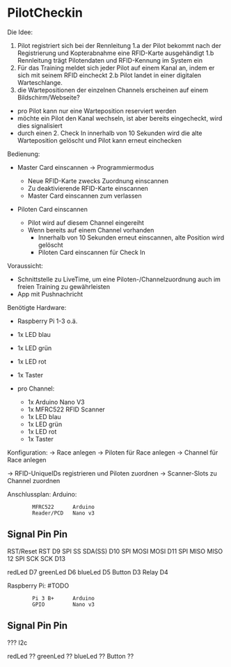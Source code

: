 # PilotCheckin

Die Idee:
1.  Pilot registriert sich bei der Rennleitung
1.a der Pilot bekommt nach der Registrierung und Kopterabnahme eine RFID-Karte ausgehändigt
1.b Rennleitung trägt Pilotendaten und RFID-Kennung im System ein
2.  Für das Training meldet sich jeder Pilot auf einem Kanal an, indem er sich mit seinem RFID eincheckt
2.b Pilot landet in einer digitalen Warteschlange.
3.  die Wartepositionen der einzelnen Channels erscheinen auf einem Bildschirm/Webseite?

- pro Pilot kann nur eine Warteposition reserviert werden
- möchte ein Pilot den Kanal wechseln, ist aber bereits eingecheckt, wird dies signalisiert
- durch einen 2. Check In innerhalb von 10 Sekunden wird die alte Warteposition gelöscht und Pilot kann erneut einchecken

Bedienung:
- Master Card einscannen -> Programmiermodus
  - Neue RFID-Karte zwecks Zuordnung einscannen
  - Zu deaktivierende RFID-Karte einscannen
  - Master Card einscannen zum verlassen

- Piloten Card einscannen
  - Pilot wird auf diesem Channel eingereiht
  - Wenn bereits auf einem Channel vorhanden
     - Innerhalb von 10 Sekunden erneut einscannen, alte Position wird gelöscht
     - Piloten Card einscannen für Check In

Voraussicht:
- Schnittstelle zu LiveTime, um eine Piloten-/Channelzuordnung auch im freien Training zu gewährleisten
- App mit Pushnachricht

Benötigte Hardware:
- Raspberry Pi 1-3 o.ä.
- 1x LED blau
- 1x LED grün
- 1x LED rot
- 1x Taster

- pro Channel:
  - 1x Arduino Nano V3
  - 1x MFRC522 RFID Scanner
  - 1x LED blau
  - 1x LED grün
  - 1x LED rot
  - 1x Taster


Konfiguration:
-> Race anlegen
-> Piloten für Race anlegen
-> Channel für Race anlegen

-> RFID-UniqueIDs registrieren und Piloten zuordnen
-> Scanner-Slots zu Channel zuordnen


Anschlussplan:
Arduino:

            MFRC522      Arduino
            Reader/PCD   Nano v3
Signal      Pin          Pin
-------------------------------------
RST/Reset   RST          D9
SPI SS      SDA(SS)      D10
SPI MOSI    MOSI         D11
SPI MISO    MISO         12
SPI SCK     SCK          D13

redLed                   D7
greenLed                 D6
blueLed                  D5
Button                   D3
Relay                    D4


 Raspberry Pi:
 #TODO
 
            Pi 3 B+      Arduino
            GPIO         Nano v3
Signal      Pin          Pin
-------------------------------------
??? I2c

redLed       ??
greenLed     ??
blueLed      ??
Button       ??